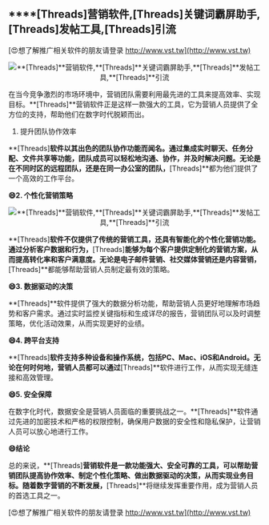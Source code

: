 ## ****[Threads]**营销软件,**[Threads]**关键词霸屏助手,**[Threads]**发帖工具,**[Threads]**引流**

[😍想了解推广相关软件的朋友请登录 http://www.vst.tw](http://www.vst.tw)

 <center><img src="https://vst.tw/MP4/tuiguang/png/4.png" alt="**[Threads]**营销软件,**[Threads]**关键词霸屏助手,**[Threads]**发帖工具,**[Threads]**引流"></center>

在当今竞争激烈的市场环境中，营销团队需要利用最先进的工具来提高效率、实现目标。**[Threads]**营销软件正是这样一款强大的工具，它为营销人员提供了全方位的支持，帮助他们在数字时代脱颖而出。

1. 提升团队协作效率

**[Threads]**软件以其出色的团队协作功能而闻名。通过集成实时聊天、任务分配、文件共享等功能，团队成员可以轻松地沟通、协作，并及时解决问题。无论是在不同时区的远程团队，还是在同一办公室的团队，**[Threads]**都为他们提供了一个高效的工作平台。

**😄2. 个性化营销策略**

 <center><img src="https://vst.tw/MP4/tuiguang/png/3.png" alt="**[Threads]**营销软件,**[Threads]**关键词霸屏助手,**[Threads]**发帖工具,**[Threads]**引流"></center>

**[Threads]**软件不仅提供了传统的营销工具，还具有智能化的个性化营销功能。通过分析客户数据和行为，**[Threads]**能够为每个客户提供定制化的营销方案，从而提高转化率和客户满意度。无论是电子邮件营销、社交媒体营销还是内容营销，**[Threads]**都能够帮助营销人员制定最有效的策略。

**😄3. 数据驱动的决策**

**[Threads]**软件提供了强大的数据分析功能，帮助营销人员更好地理解市场趋势和客户需求。通过实时监控关键指标和生成详尽的报告，营销团队可以及时调整策略，优化活动效果，从而实现更好的业绩。

**😄4. 跨平台支持**

**[Threads]**软件支持多种设备和操作系统，包括PC、Mac、iOS和Android。无论在何时何地，营销人员都可以通过**[Threads]**软件进行工作，从而实现无缝连接和高效管理。

**😄5. 安全保障**

在数字化时代，数据安全是营销人员面临的重要挑战之一。**[Threads]**软件通过先进的加密技术和严格的权限控制，确保用户数据的安全性和隐私保护，让营销人员可以放心地进行工作。

**😄结论**

总的来说，**[Threads]**营销软件是一款功能强大、安全可靠的工具，可以帮助营销团队提高协作效率、制定个性化策略、做出数据驱动的决策，从而实现业务目标。随着数字营销的不断发展，**[Threads]**将继续发挥重要作用，成为营销人员的首选工具之一。

[😍想了解推广相关软件的朋友请登录 http://www.vst.tw](http://www.vst.tw)



